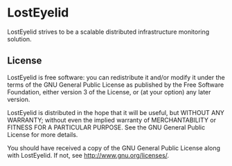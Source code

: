 # LostEyelid

LostEyelid strives to be a scalable distributed infrastructure monitoring solution.

## License

LostEyelid is free software: you can redistribute it and/or modify it under the terms of the GNU General Public License as published by the Free Software Foundation, either version 3 of the License, or (at your option) any later version.

LostEyelid is distributed in the hope that it will be useful, but WITHOUT ANY WARRANTY; without even the implied warranty of MERCHANTABILITY or FITNESS FOR A PARTICULAR PURPOSE.  See the GNU General Public License for more details.

You should have received a copy of the GNU General Public License along with LostEyelid.  If not, see <http://www.gnu.org/licenses/>.